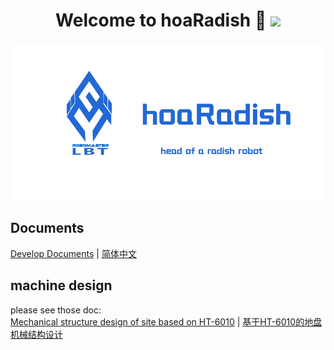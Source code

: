 <h1 align<h1 align="center">Welcome to hoaRadish 👋  <img src="https://img.shields.io/badge/hoaRadish-v0.0.0-blue"/></h1>   

<p align="left">
    <img width="800" src="doc/res/front.png">
</p>

## Documents  
[Develop Documents](doc/develop/LBT-Coding-Specification_zhCN.md)
| [简体中文](doc/develop/LBT-Coding-Specification_zhCN.md) 

##  machine design 
please see those doc:  
[Mechanical structure design of site based on HT-6010](doc/machinery/3dpartyMotor/HT6010/README.md) | [基于HT-6010的地盘机械结构设计](doc/machinery/3dpartyMotor/HT6010/README_zh_CN.md)